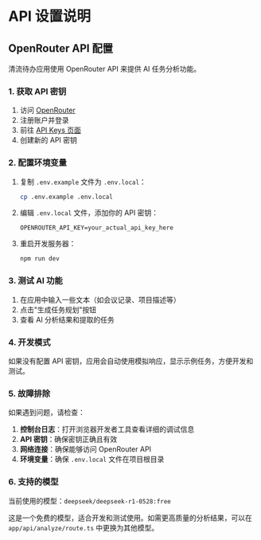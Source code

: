 # API 设置说明

## OpenRouter API 配置

清流待办应用使用 OpenRouter API 来提供 AI 任务分析功能。

### 1. 获取 API 密钥

1. 访问 [OpenRouter](https://openrouter.ai/)
2. 注册账户并登录
3. 前往 [API Keys 页面](https://openrouter.ai/keys)
4. 创建新的 API 密钥

### 2. 配置环境变量

1. 复制 `.env.example` 文件为 `.env.local`：
   ```bash
   cp .env.example .env.local
   ```

2. 编辑 `.env.local` 文件，添加你的 API 密钥：
   ```env
   OPENROUTER_API_KEY=your_actual_api_key_here
   ```

3. 重启开发服务器：
   ```bash
   npm run dev
   ```

### 3. 测试 AI 功能

1. 在应用中输入一些文本（如会议记录、项目描述等）
2. 点击"生成任务规划"按钮
3. 查看 AI 分析结果和提取的任务

### 4. 开发模式

如果没有配置 API 密钥，应用会自动使用模拟响应，显示示例任务，方便开发和测试。

### 5. 故障排除

如果遇到问题，请检查：

1. **控制台日志**：打开浏览器开发者工具查看详细的调试信息
2. **API 密钥**：确保密钥正确且有效
3. **网络连接**：确保能够访问 OpenRouter API
4. **环境变量**：确保 `.env.local` 文件在项目根目录

### 6. 支持的模型

当前使用的模型：`deepseek/deepseek-r1-0528:free`

这是一个免费的模型，适合开发和测试使用。如需更高质量的分析结果，可以在 `app/api/analyze/route.ts` 中更换为其他模型。 